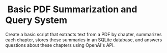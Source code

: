 #  Basic PDF Summarization and Query System

Create a basic script that extracts text from a PDF by chapter, summarizes each chapter, stores these summaries in an SQLite database, and answers questions about these chapters using OpenAI's API.
